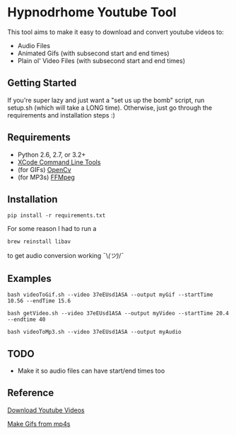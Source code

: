 # Hypnodrhome Youtube Tool

This tool aims to make it easy to download and convert youtube videos
to:

- Audio Files
- Animated Gifs (with subsecond start and end times)
- Plain ol' Video Files (with subsecond start and end times)

## Getting Started

If you're super lazy and just want a "set us up the bomb" script, run setup.sh (which will take a LONG time).
Otherwise, just go through the requirements and installation steps :)

## Requirements

- Python 2.6, 2.7, or 3.2+
- [XCode Command Line Tools](http://lmgtfy.com/?q=install+xcode+command+line+tools)
- (for GIFs) [OpenCv](http://www.jeffreythompson.org/blog/2013/08/22/update-installing-opencv-on-mac-mountain-lion/)
- (for MP3s) [FFMpeg](http://www.renevolution.com/how-to-install-ffmpeg-on-mac-os-x/)

## Installation

    pip install -r requirements.txt
    
For some reason I had to run a

    brew reinstall libav

to get audio conversion working ¯\\_(ツ)_/¯

## Examples

    bash videoToGif.sh --video 37eEUsd1ASA --output myGif --startTime 10.56 --endTime 15.6

    bash getVideo.sh --video 37eEUsd1ASA --output myVideo --startTime 20.4 --endtime 40

    bash videoToMp3.sh --video 37eEUsd1ASA --output myAudio

## TODO

- Make it so audio files can have start/end times too

## Reference

[Download Youtube Videos](https://github.com/rg3/youtube-dl/blob/master/README.md#readme)

[Make Gifs from mp4s](http://zulko.github.io/blog/2014/01/23/making-animated-gifs-from-video-files-with-python/)
